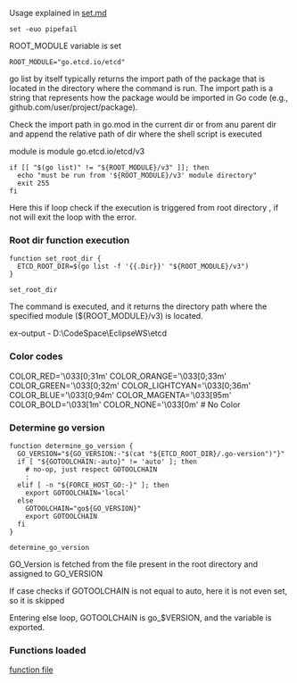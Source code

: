 
Usage explained in [set.md](../build_sh/set.md)
```
set -euo pipefail
```



ROOT_MODULE variable is set
``` 
ROOT_MODULE="go.etcd.io/etcd" 
```


go list by itself typically returns the import path of the package that is located in the directory where the command is run. The import path is a string that represents how the package would be imported in Go code (e.g., github.com/user/project/package).


Check the import path in go.mod in the current dir or from anu parent dir and append the relative path of dir where the shell script is executed

module is module go.etcd.io/etcd/v3
```
if [[ "$(go list)" != "${ROOT_MODULE}/v3" ]]; then
  echo "must be run from '${ROOT_MODULE}/v3' module directory"
  exit 255
fi
```

Here this if loop check if the execution is triggered from root directory , if not will exit the loop with the error.


### Root dir function execution

```
function set_root_dir {
  ETCD_ROOT_DIR=$(go list -f '{{.Dir}}' "${ROOT_MODULE}/v3")
}

set_root_dir
```
The command  is executed, and it returns the directory path where the specified module (${ROOT_MODULE}/v3) is located.

ex-output - D:\CodeSpace\EclipseWS\etcd


### Color codes

COLOR_RED='\033[0;31m'
COLOR_ORANGE='\033[0;33m'
COLOR_GREEN='\033[0;32m'
COLOR_LIGHTCYAN='\033[0;36m'
COLOR_BLUE='\033[0;94m'
COLOR_MAGENTA='\033[95m'
COLOR_BOLD='\033[1m'
COLOR_NONE='\033[0m' # No Color


### Determine go version

```
function determine_go_version {
  GO_VERSION="${GO_VERSION:-"$(cat "${ETCD_ROOT_DIR}/.go-version")"}"
  if [ "${GOTOOLCHAIN:-auto}" != 'auto' ]; then
    # no-op, just respect GOTOOLCHAIN
    :
  elif [ -n "${FORCE_HOST_GO:-}" ]; then
    export GOTOOLCHAIN='local'
  else
    GOTOOLCHAIN="go${GO_VERSION}"
    export GOTOOLCHAIN
  fi
}

determine_go_version

```

GO_Version is fetched from the file present in the root directory and assigned to GO_VERSION

If case checks if GOTOOLCHAIN is not equal to auto, here it is not even set, so it is skipped

Entering else loop, GOTOOLCHAIN is go_$VERSION, and the variable is exported.


### Functions loaded 

[function file](../build_sh/test_lib_function.txt)








